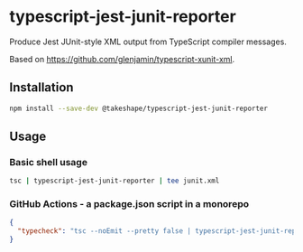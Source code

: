 # typescript-jest-junit-reporter

Produce Jest JUnit-style XML output from TypeScript compiler messages.

Based on https://github.com/glenjamin/typescript-xunit-xml.


## Installation

```sh
npm install --save-dev @takeshape/typescript-jest-junit-reporter
```

## Usage

### Basic shell usage

```sh
tsc | typescript-jest-junit-reporter | tee junit.xml
```

### GitHub Actions - a package.json script in a monorepo

```json
{
  "typecheck": "tsc --noEmit --pretty false | typescript-jest-junit-reporter | tee \"${GITHUB_WORKSPACE}/typecheck-results/${npm_package_name#*\\/}/typescript-results.xml\""
}
```
